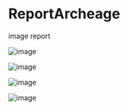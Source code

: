 # ReportArcheage
image report

![image](https://github.com/user-attachments/assets/974c3921-58bc-4087-8503-4f4371901546)

![image](https://github.com/user-attachments/assets/e1a1fa76-a227-4495-9e28-cea5a7fa9f65)

![image](https://github.com/user-attachments/assets/6ad63da2-c825-4a80-9dd4-0c2d8675f911)

![image](https://github.com/user-attachments/assets/46a7a4c2-5b64-4a39-bbee-8950fca9d6e3)
